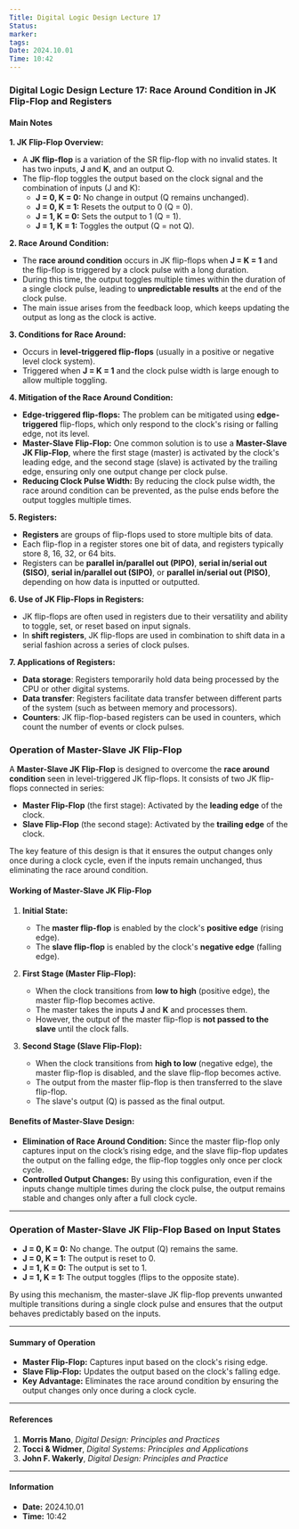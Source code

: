```yaml
---
Title: Digital Logic Design Lecture 17
Status: 
marker: 
tags: 
Date: 2024.10.01
Time: 10:42
---
```

### Digital Logic Design Lecture 17: Race Around Condition in JK Flip-Flop and Registers

#### Main Notes

**1. JK Flip-Flop Overview:**
- A **JK flip-flop** is a variation of the SR flip-flop with no invalid states. It has two inputs, **J** and **K**, and an output Q. 
- The flip-flop toggles the output based on the clock signal and the combination of inputs (J and K):
  - **J = 0, K = 0:** No change in output (Q remains unchanged).
  - **J = 0, K = 1:** Resets the output to 0 (Q = 0).
  - **J = 1, K = 0:** Sets the output to 1 (Q = 1).
  - **J = 1, K = 1:** Toggles the output (Q = not Q).

**2. Race Around Condition:**
- The **race around condition** occurs in JK flip-flops when **J = K = 1** and the flip-flop is triggered by a clock pulse with a long duration.
- During this time, the output toggles multiple times within the duration of a single clock pulse, leading to **unpredictable results** at the end of the clock pulse. 
- The main issue arises from the feedback loop, which keeps updating the output as long as the clock is active.

**3. Conditions for Race Around:**
   - Occurs in **level-triggered flip-flops** (usually in a positive or negative level clock system).
   - Triggered when **J = K = 1** and the clock pulse width is large enough to allow multiple toggling.

**4. Mitigation of the Race Around Condition:**
   - **Edge-triggered flip-flops:** The problem can be mitigated using **edge-triggered** flip-flops, which only respond to the clock's rising or falling edge, not its level.
   - **Master-Slave Flip-Flop:** One common solution is to use a **Master-Slave JK Flip-Flop**, where the first stage (master) is activated by the clock's leading edge, and the second stage (slave) is activated by the trailing edge, ensuring only one output change per clock pulse.
   - **Reducing Clock Pulse Width:** By reducing the clock pulse width, the race around condition can be prevented, as the pulse ends before the output toggles multiple times.

**5. Registers:**
   - **Registers** are groups of flip-flops used to store multiple bits of data.
   - Each flip-flop in a register stores one bit of data, and registers typically store 8, 16, 32, or 64 bits.
   - Registers can be **parallel in/parallel out (PIPO)**, **serial in/serial out (SISO)**, **serial in/parallel out (SIPO)**, or **parallel in/serial out (PISO)**, depending on how data is inputted or outputted.
   
**6. Use of JK Flip-Flops in Registers:**
   - JK flip-flops are often used in registers due to their versatility and ability to toggle, set, or reset based on input signals.
   - In **shift registers**, JK flip-flops are used in combination to shift data in a serial fashion across a series of clock pulses.
   
**7. Applications of Registers:**
   - **Data storage**: Registers temporarily hold data being processed by the CPU or other digital systems.
   - **Data transfer**: Registers facilitate data transfer between different parts of the system (such as between memory and processors).
   - **Counters**: JK flip-flop-based registers can be used in counters, which count the number of events or clock pulses.

### Operation of Master-Slave JK Flip-Flop

A **Master-Slave JK Flip-Flop** is designed to overcome the **race around condition** seen in level-triggered JK flip-flops. It consists of two JK flip-flops connected in series:

- **Master Flip-Flop** (the first stage): Activated by the **leading edge** of the clock.
- **Slave Flip-Flop** (the second stage): Activated by the **trailing edge** of the clock.

The key feature of this design is that it ensures the output changes only once during a clock cycle, even if the inputs remain unchanged, thus eliminating the race around condition.

#### Working of Master-Slave JK Flip-Flop

1. **Initial State:**
   - The **master flip-flop** is enabled by the clock's **positive edge** (rising edge).
   - The **slave flip-flop** is enabled by the clock's **negative edge** (falling edge).

2. **First Stage (Master Flip-Flop):**
   - When the clock transitions from **low to high** (positive edge), the master flip-flop becomes active.
   - The master takes the inputs **J** and **K** and processes them.
   - However, the output of the master flip-flop is **not passed to the slave** until the clock falls.

3. **Second Stage (Slave Flip-Flop):**
   - When the clock transitions from **high to low** (negative edge), the master flip-flop is disabled, and the slave flip-flop becomes active.
   - The output from the master flip-flop is then transferred to the slave flip-flop.
   - The slave's output (Q) is passed as the final output.

#### Benefits of Master-Slave Design:
- **Elimination of Race Around Condition:** Since the master flip-flop only captures input on the clock’s rising edge, and the slave flip-flop updates the output on the falling edge, the flip-flop toggles only once per clock cycle.
- **Controlled Output Changes:** By using this configuration, even if the inputs change multiple times during the clock pulse, the output remains stable and changes only after a full clock cycle.

---

### Operation of Master-Slave JK Flip-Flop Based on Input States

- **J = 0, K = 0:** No change. The output (Q) remains the same.
- **J = 0, K = 1:** The output is reset to 0.
- **J = 1, K = 0:** The output is set to 1.
- **J = 1, K = 1:** The output toggles (flips to the opposite state).

By using this mechanism, the master-slave JK flip-flop prevents unwanted multiple transitions during a single clock pulse and ensures that the output behaves predictably based on the inputs.

---
#### Summary of Operation

- **Master Flip-Flop:** Captures input based on the clock's rising edge.
- **Slave Flip-Flop:** Updates the output based on the clock's falling edge.
- **Key Advantage:** Eliminates the race around condition by ensuring the output changes only once during a clock cycle.

---

#### References
1. **Morris Mano**, *Digital Design: Principles and Practices*
2. **Tocci & Widmer**, *Digital Systems: Principles and Applications*
3. **John F. Wakerly**, *Digital Design: Principles and Practice*

---

#### Information
- **Date:** 2024.10.01
- **Time:** 10:42